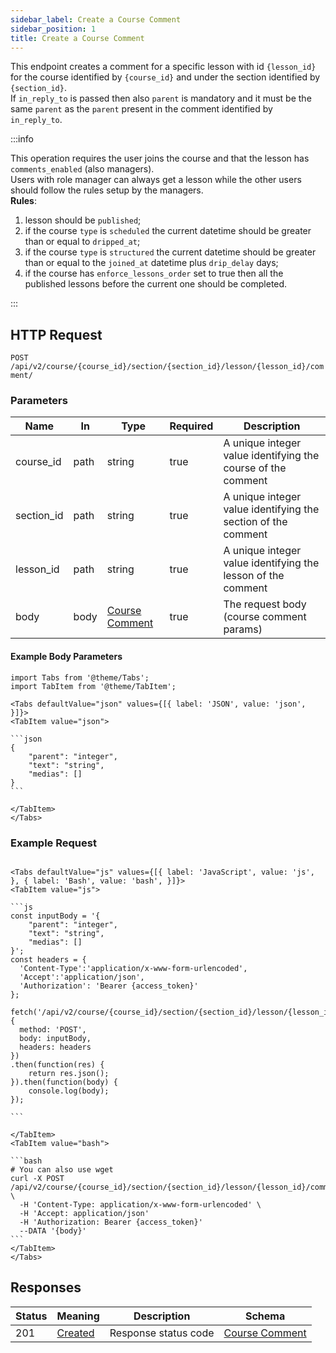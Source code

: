 ```yaml
---
sidebar_label: Create a Course Comment
sidebar_position: 1
title: Create a Course Comment
---
```


This endpoint creates a comment for a specific lesson with id `{lesson_id}` for the course identified by `{course_id}`
and under the section identified by `{section_id}`.<br/>
If `in_reply_to` is passed then also `parent` is mandatory and it must be the same `parent` as the `parent` present in
the comment identified by `in_reply_to`.

:::info

This operation requires the user joins the course and that the lesson has `comments_enabled` (also managers).<br/>
Users with role manager can always get a lesson while the other users should follow the rules setup by the
managers.<br/>
**Rules**:

1. lesson should be `published`;
2. if the course `type` is `scheduled` the current datetime should be greater than or equal to `dripped_at`;
3. if the course `type` is `structured` the current datetime should be greater than or equal to the `joined_at` datetime
   plus `drip_delay` days;
4. if the course has `enforce_lessons_order` set to true then all the published lessons before the current one should be
   completed.

:::

## HTTP Request

`POST /api/v2/course/{course_id}/section/{section_id}/lesson/{lesson_id}/comment/`

### Parameters

| Name       | In   | Type                                                           | Required | Description                                                   |
|------------|------|----------------------------------------------------------------|----------|---------------------------------------------------------------|
| course_id  | path | string                                                         | true     | A unique integer value identifying the course of the comment  |
| section_id | path | string                                                         | true     | A unique integer value identifying the section of the comment |
| lesson_id  | path | string                                                         | true     | A unique integer value identifying the lesson of the comment  |
| body       | body | [Course Comment](/docs/apireference/v2/schemas/course_comment) | true     | The request body (course comment params)                      |

#### Example Body Parameters

````mdx-code-block
import Tabs from '@theme/Tabs';
import TabItem from '@theme/TabItem';

<Tabs defaultValue="json" values={[{ label: 'JSON', value: 'json', }]}>
<TabItem value="json">

```json
{
    "parent": "integer",
    "text": "string",
    "medias": []
}
```

</TabItem>
</Tabs>
````

### Example Request

````mdx-code-block

<Tabs defaultValue="js" values={[{ label: 'JavaScript', value: 'js', }, { label: 'Bash', value: 'bash', }]}>
<TabItem value="js">

```js
const inputBody = '{
    "parent": "integer",
    "text": "string",
    "medias": []
}';
const headers = {
  'Content-Type':'application/x-www-form-urlencoded',
  'Accept':'application/json',
  'Authorization': 'Bearer {access_token}'
};

fetch('/api/v2/course/{course_id}/section/{section_id}/lesson/{lesson_id}/comment/',
{
  method: 'POST',
  body: inputBody,
  headers: headers
})
.then(function(res) {
    return res.json();
}).then(function(body) {
    console.log(body);
});

```

</TabItem>
<TabItem value="bash">

```bash
# You can also use wget
curl -X POST /api/v2/course/{course_id}/section/{section_id}/lesson/{lesson_id}/comment/ \
  -H 'Content-Type: application/x-www-form-urlencoded' \
  -H 'Accept: application/json'
  -H 'Authorization: Bearer {access_token}'
  --DATA '{body}'
```
</TabItem>
</Tabs>
````

## Responses

| Status | Meaning                                                      | Description          | Schema                                                         |
|--------|--------------------------------------------------------------|----------------------|----------------------------------------------------------------|
| 201    | [Created](https://tools.ietf.org/html/rfc7231#section-6.3.2) | Response status code | [Course Comment](/docs/apireference/v2/schemas/course_comment) |
